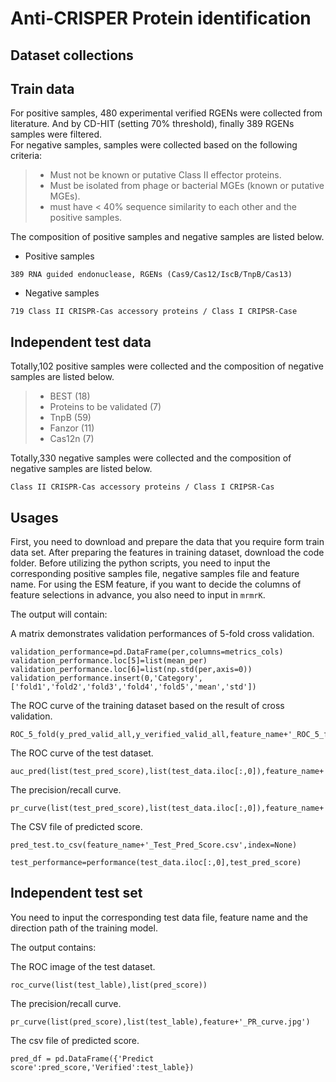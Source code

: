 Anti-CRISPER Protein identification
===
Dataset collections
-------
## Train data

For positive samples, 480 experimental verified RGENs were collected from literature.
And by CD-HIT (setting 70% threshold), finally 389 RGENs samples were filtered.        
For negative samples, samples were collected based on the following criteria:
>* Must not be known or putative Class II effector proteins.
>* Must be isolated from phage or bacterial MGEs (known or putative MGEs).
>* must have < 40% sequence similarity to each other and the positive samples.

The composition of positive samples and negative samples are listed below.

* Positive samples 

`389 RNA guided endonuclease, RGENs (Cas9/Cas12/IscB/TnpB/Cas13)` 

* Negative samples

`719 Class II CRISPR-Cas accessory proteins / Class I CRIPSR-Case `

## Independent test data

Totally,102 positive samples were collected and the composition of negative samples are listed below.
>* BEST (18)  
>* Proteins to be validated (7)  
>* TnpB (59)  
>* Fanzor (11)  
>* Cas12n (7)  

Totally,330 negative samples were collected and the composition of negative samples are listed below.  

`Class II CRISPR-Cas accessory proteins / Class I CRIPSR-Cas`


Usages
-----
First, you need to download and prepare the data that you require form train data set. 
After preparing the features in training dataset, download the code folder. Before utilizing the python scripts, you need to input the corresponding positive samples file, negative samples file and feature name. For using the ESM feature, if you want to decide the columns of feature selections in advance, you also need to input in `mrmrK`.  

The output will contain:

A matrix demonstrates validation performances of 5-fold cross validation. 

```metrics_cols = ['PRE','REC','SPE','F1_score','ACC','MCC','AUC']
validation_performance=pd.DataFrame(per,columns=metrics_cols)
validation_performance.loc[5]=list(mean_per)
validation_performance.loc[6]=list(np.std(per,axis=0))
validation_performance.insert(0,'Category',['fold1','fold2','fold3','fold4','fold5','mean','std'])
```

The ROC curve of the training dataset based on the result of cross validation.

```
ROC_5_fold(y_pred_valid_all,y_verified_valid_all,feature_name+'_ROC_5_fold.jpg')
```

The ROC curve of the test dataset.

```
auc_pred(list(test_pred_score),list(test_data.iloc[:,0]),feature_name+'_Test_ROC.jpg')
```

The precision/recall curve.

```
pr_curve(list(test_pred_score),list(test_data.iloc[:,0]),feature_name+'_Test_PR_curve.jpg')
```

The CSV file of predicted score.

```pred_test=pd.DataFrame({'Predict score':test_pred_score,'Verified':test_data.iloc[:,0]}).reset_index(drop=True)
pred_test.to_csv(feature_name+'_Test_Pred_Score.csv',index=None)

test_performance=performance(test_data.iloc[:,0],test_pred_score)
```


## Independent test set
You need to input the corresponding test data file, feature name and the direction path of the training model.

The output contains:

The ROC image of the test dataset.

```
roc_curve(list(test_lable),list(pred_score))
```

The precision/recall curve.

```
pr_curve(list(pred_score),list(test_lable),feature+'_PR_curve.jpg')
```

The csv file of predicted score.

```
pred_df = pd.DataFrame({'Predict score':pred_score,'Verified':test_lable})
```









